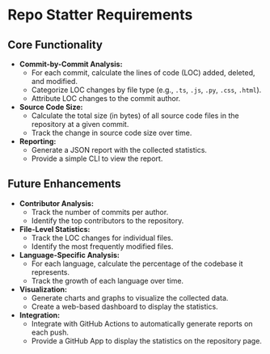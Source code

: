 # Repo Statter Requirements

## Core Functionality

*   **Commit-by-Commit Analysis:**
    *   For each commit, calculate the lines of code (LOC) added, deleted, and modified.
    *   Categorize LOC changes by file type (e.g., `.ts`, `.js`, `.py`, `.css`, `.html`).
    *   Attribute LOC changes to the commit author.
*   **Source Code Size:**
    *   Calculate the total size (in bytes) of all source code files in the repository at a given commit.
    *   Track the change in source code size over time.
*   **Reporting:**
    *   Generate a JSON report with the collected statistics.
    *   Provide a simple CLI to view the report.

## Future Enhancements

*   **Contributor Analysis:**
    *   Track the number of commits per author.
    *   Identify the top contributors to the repository.
*   **File-Level Statistics:**
    *   Track the LOC changes for individual files.
    *   Identify the most frequently modified files.
*   **Language-Specific Analysis:**
    *   For each language, calculate the percentage of the codebase it represents.
    *   Track the growth of each language over time.
*   **Visualization:**
    *   Generate charts and graphs to visualize the collected data.
    *   Create a web-based dashboard to display the statistics.
*   **Integration:**
    *   Integrate with GitHub Actions to automatically generate reports on each push.
    *   Provide a GitHub App to display the statistics on the repository page.
